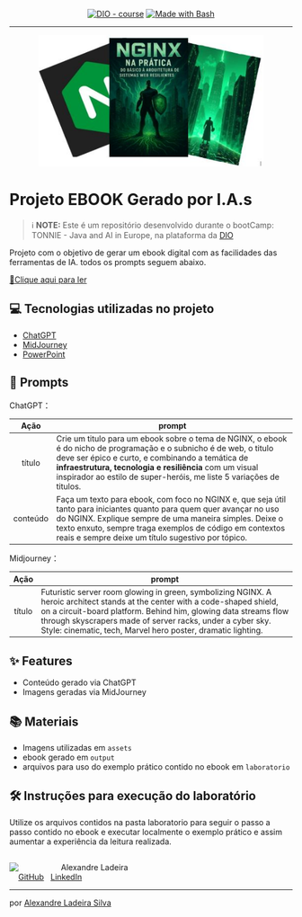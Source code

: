 

<p align="center">
<a href="https://dio.me/"><img src="https://img.shields.io/badge/DIO-Course-28DA77?logo=youtube" alt="DIO - course"></a>
<a href="https://www.gnu.org/software/bash/" title="Go to Bash homepage"><img src="https://img.shields.io/badge/Prompt-Project-blue?logo=gnu-bash&amp;logoColor=white" alt="Made with Bash"></a></p>

-------

<p align="center">
<img 
    src="./assets/banner1.jpg"
    width="400"  
/>
</p>



# Projeto EBOOK Gerado por I.A.s


 > ℹ️ **NOTE:** Este é um repositório desenvolvido durante o bootCamp: TONNIE - Java and AI in Europe, na plataforma da [DIO](https://dio.me)

Projeto com o objetivo de gerar um ebook digital com as facilidades das ferramentas de IA. todos os prompts seguem abaixo.

<a href="https://github.com/Ladeiraalexandre/prompts-recipe-to-create-a-ebook/tree/main/output/ebook_nginx.pdf" title="View PDF now"> 📕Clique aqui para ler</a>

## 💻 Tecnologias utilizadas no projeto

- [ChatGPT](https://chat.openai.com/) 
- [MidJourney](https://www.midjourney.com/app/)
- [PowerPoint](https://www.microsoft.com/en/microsoft-365/powerpoint)

## 🧠 Prompts


ChatGPT：

|   Ação   | prompt                                                       |
| :------: | ------------------------------------------------------------ |
|  título  | Crie um titulo para um ebook sobre o tema de NGINX, o ebook é do nicho de programação e o subnicho é de web, o titulo deve ser épico e curto, e combinando a temática de **infraestrutura, tecnologia e resiliência** com um visual inspirador ao estilo de super-heróis, me liste 5 variações de titulos. |
| conteúdo | Faça um texto para ebook, com foco no NGINX e, que seja útil tanto para iniciantes quanto para quem quer avançar no uso do NGINX. Explique sempre de uma maneira simples. Deixe o texto enxuto, sempre traga exemplos de código em contextos reais e sempre deixe um título sugestivo por tópico. |


Midjourney：

|  Ação  | prompt                                                       |
| :----: | ------------------------------------------------------------ |
| título | Futuristic server room glowing in green, symbolizing NGINX. A heroic architect stands at the center with a code-shaped shield, on a circuit-board platform. Behind him, glowing data streams flow through skyscrapers made of server racks, under a cyber sky. Style: cinematic, tech, Marvel hero poster, dramatic lighting. |

## ✨ Features

- Conteúdo gerado via ChatGPT
- Imagens geradas via MidJourney

## 📚 Materiais

- Imagens utilizadas em `assets`
- ebook gerado em `output`
- arquivos para uso do exemplo prático contido no ebook em `laboratorio`

## 🛠️ Instruções para execução do laboratório

Utilize os arquivos contidos na pasta laboratorio para seguir o passo a passo contido no ebook e executar localmente o exemplo prático e assim aumentar a experiência da leitura realizada.

## 

<p>
    <img 
      align=left 
      margin=10 
      width=80 
      src="https://avatars.githubusercontent.com/u/25528479?v=4"
    />
    <p>&nbsp&nbsp&nbspAlexandre Ladeira<br>
    &nbsp&nbsp&nbsp
    <a href="https://github.com/ladeiraalexandre">
    GitHub</a>&nbsp;&nbsp;
    <a href="https://www.linkedin.com/in/alexandreladeirasilva/">LinkedIn</a>
&nbsp;&nbsp;
    &nbsp;&nbsp;</p>
</p>




---

por [Alexandre Ladeira Silva](https://github.com/ladeiraalexandre)